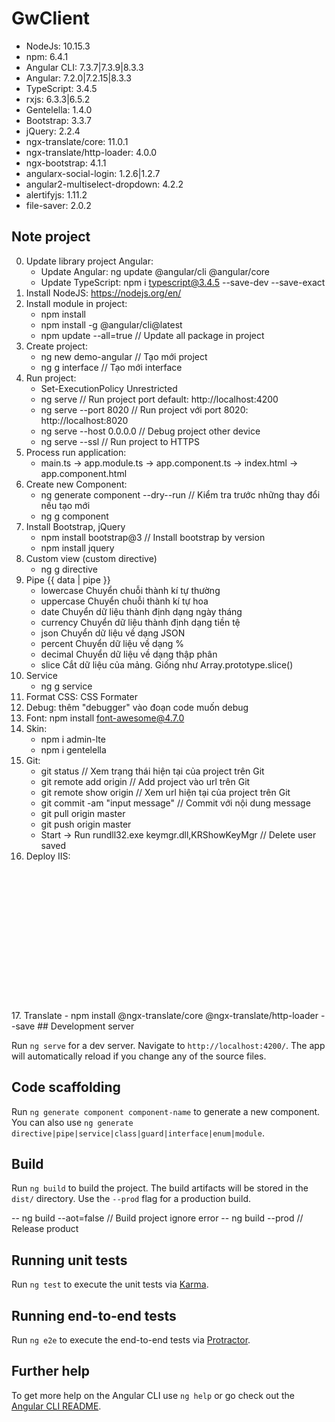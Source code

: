 # GwClient
- NodeJs: 10.15.3
- npm: 6.4.1
- Angular CLI: 7.3.7|7.3.9|8.3.3
- Angular: 7.2.0|7.2.15|8.3.3
- TypeScript: 3.4.5
- rxjs: 6.3.3|6.5.2
- Gentelella: 1.4.0
- Bootstrap: 3.3.7
- jQuery: 2.2.4
- ngx-translate/core: 11.0.1
- ngx-translate/http-loader: 4.0.0
- ngx-bootstrap: 4.1.1
- angularx-social-login: 1.2.6|1.2.7
- angular2-multiselect-dropdown: 4.2.2
- alertifyjs: 1.11.2
- file-saver: 2.0.2

## Note project
0. Update library project Angular:
	- Update Angular: 	 ng update @angular/cli @angular/core
	- Update TypeScript: npm i typescript@3.4.5 --save-dev --save-exact
1. Install NodeJS: https://nodejs.org/en/	
2. Install module in project:
	- npm install
	- npm install -g @angular/cli@latest
	- npm update --all=true		// Update all package in project
3. Create project:
	- ng new demo-angular		        // Tạo mới project
	- ng g interface <interface-name>	// Tạo mới interface
4. Run project:
    - Set-ExecutionPolicy Unrestricted
	- ng serve					// Run project port default: http://localhost:4200
	- ng serve --port 8020		// Run project với port 8020: http://localhost:8020
	- ng serve --host 0.0.0.0	// Debug project other device
	- ng serve --ssl			// Run project to HTTPS
5. Process run application: 
	- main.ts -> app.module.ts -> app.component.ts -> index.html -> app.component.html
6. Create new Component:
	- ng generate component <component-name> --dry--run	// Kiểm tra trước những thay đổi nếu tạo mới
	- ng g component <component-name>
7. Install Bootstrap, jQuery
	- npm install bootstrap@3	// Install bootstrap by version
	- npm install jquery
8. Custom view (custom directive)
	- ng g directive <directive-name>
9. Pipe {{ data | pipe }}
	- lowercase	    Chuyển chuỗi thành kí tự thường
	- uppercase	    Chuyển chuỗi thành kí tự hoa
	- date		    Chuyển dữ liệu thành định dạng ngày tháng
	- currency	    Chuyển dữ liệu thành định dạng tiền tệ
	- json		    Chuyển dữ liệu về dạng JSON
	- percent		Chuyển dữ liệu về dạng %
	- decimal		Chuyển dữ liệu về dạng thập phân
	- slice		    Cắt dữ liệu của mảng. Giống như Array.prototype.slice()
10. Service
	- ng g service <service-name>
11. Format CSS: CSS Formater
12. Debug: thêm "debugger" vào đoạn code muốn debug
13. Font: npm install font-awesome@4.7.0
14. Skin: 
	- npm i admin-lte
	- npm i gentelella
15. Git: 
	- git status                    // Xem trạng thái hiện tại của project trên Git
	- git remote add origin <url>   // Add project vào url trên Git
	- git remote show origin        // Xem url hiện tại của project trên Git
	- git commit -am "input message"     // Commit với nội dung message
	- git pull origin master
	- git push origin master
	- Start -> Run rundll32.exe keymgr.dll,KRShowKeyMgr		// Delete user saved
16. Deploy IIS:
<code>
    <?xml version="1.0" encoding="UTF-8"?>
    <configuration>
    <system.web>
        <compilation targetFramework="4.0" />
        <customErrors mode="On" redirectMode="ResponseRewrite">
        <error statusCode="404" redirect="/index.html" />
        </customErrors>
    </system.web>
    <system.webServer>
        <httpErrors errorMode="Custom">
        <remove statusCode="404"/>
        <error statusCode="404" path="/index.html" responseMode="ExecuteURL"/>
        </httpErrors>
    </system.webServer>
    </configuration>	
</code>	
17. Translate
	- npm install @ngx-translate/core @ngx-translate/http-loader --save
## Development server

Run `ng serve` for a dev server. Navigate to `http://localhost:4200/`. The app will automatically reload if you change any of the source files.

## Code scaffolding

Run `ng generate component component-name` to generate a new component. You can also use `ng generate directive|pipe|service|class|guard|interface|enum|module`.

## Build

Run `ng build` to build the project. The build artifacts will be stored in the `dist/` directory. Use the `--prod` flag for a production build.

-- ng build --aot=false // Build project ignore error
-- ng build --prod 		// Release product

## Running unit tests

Run `ng test` to execute the unit tests via [Karma](https://karma-runner.github.io).

## Running end-to-end tests

Run `ng e2e` to execute the end-to-end tests via [Protractor](http://www.protractortest.org/).

## Further help

To get more help on the Angular CLI use `ng help` or go check out the [Angular CLI README](https://github.com/angular/angular-cli/blob/master/README.md).
